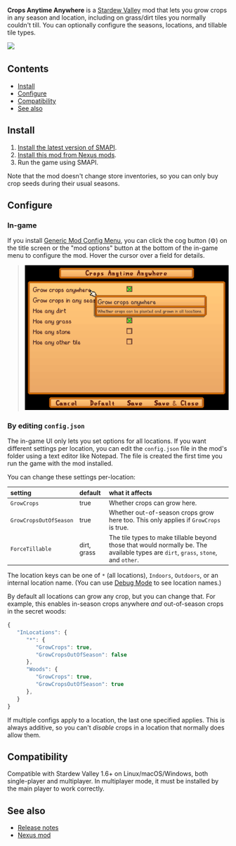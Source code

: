 ﻿**Crops Anytime Anywhere** is a [Stardew Valley](http://stardewvalley.net/) mod that lets you grow
crops in any season and location, including on grass/dirt tiles you normally couldn't till. You can
optionally configure the seasons, locations, and tillable tile types.

![](screenshot.gif)

## Contents
* [Install](#install)
* [Configure](#configure)
* [Compatibility](#compatibility)
* [See also](#see-also)

## Install
1. [Install the latest version of SMAPI](https://smapi.io/).
2. [Install this mod from Nexus mods](https://www.nexusmods.com/stardewvalley/mods/3000).
3. Run the game using SMAPI.

Note that the mod doesn't change store inventories, so you can only buy crop seeds during their
usual seasons.

## Configure
### In-game
If you install [Generic Mod Config Menu][], you can click the cog button (⚙) on the title screen
or the "mod options" button at the bottom of the in-game menu to configure the mod. Hover the
cursor over a field for details.

> ![](screenshots/generic-config-menu.png)

### By editing `config.json`
The in-game UI only lets you set options for all locations. If you want different settings per
location, you can edit the `config.json` file in the mod's folder using a text editor like Notepad.
The file is created the first time you run the game with the mod installed.

You can change these settings per-location:

setting                | default | what it affects
:--------------------- | :------ | :------------------
`GrowCrops`            | true    | Whether crops can grow here.
`GrowCropsOutOfSeason` | true    | Whether out-of-season crops grow here too. This only applies if `GrowCrops` is true.
`ForceTillable`        | dirt, grass | The tile types to make tillable beyond those that would normally be. The available types are `dirt`, `grass`, `stone`, and `other`.

The location keys can be one of `*` (all locations), `Indoors`, `Outdoors`, or an internal location
name. (You can use [Debug Mode](https://www.nexusmods.com/stardewvalley/mods/679) to see location
names.)

By default all locations can grow any crop, but you can change that. For example, this enables
in-season crops anywhere _and_ out-of-season crops in the secret woods:

```js
{
   "InLocations": {
      "*": {
         "GrowCrops": true,
         "GrowCropsOutOfSeason": false
      },
      "Woods": {
         "GrowCrops": true,
         "GrowCropsOutOfSeason": true
      },
   }
}
```

If multiple configs apply to a location, the last one specified applies. This is always additive,
so you can't _disable_ crops in a location that normally does allow them.

## Compatibility
Compatible with Stardew Valley 1.6+ on Linux/macOS/Windows, both single-player and multiplayer. In
multiplayer mode, it must be installed by the main player to work correctly.

## See also
* [Release notes](release-notes.md)
* [Nexus mod](https://www.nexusmods.com/stardewvalley/mods/3000)

[Generic Mod Config Menu]: https://www.nexusmods.com/stardewvalley/mods/5098
